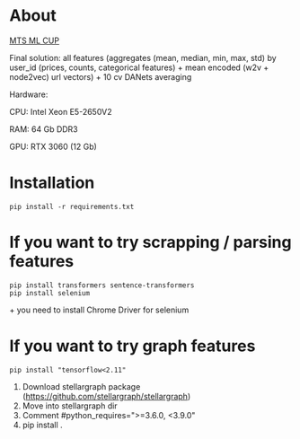 

# About

[MTS ML CUP](https://ods.ai/competitions/mtsmlcup)


Final solution: all features (aggregates (mean, median, min, max, std) by user_id (prices, counts, categorical features) + mean encoded (w2v + node2vec) url vectors) + 10 cv DANets averaging

Hardware:

CPU: Intel Xeon E5-2650V2

RAM: 64 Gb DDR3

GPU: RTX 3060 (12 Gb)

# Installation

```
pip install -r requirements.txt
```

# If you want to try scrapping / parsing features
```
pip install transformers sentence-transformers
pip install selenium
```
\+ you need to install Chrome Driver for selenium

# If you want to try graph features
```
pip install "tensorflow<2.11"
```
1) Download stellargraph package (https://github.com/stellargraph/stellargraph)
2) Move into stellargraph dir
3) Comment #python_requires=">=3.6.0, <3.9.0"
4) pip install .
